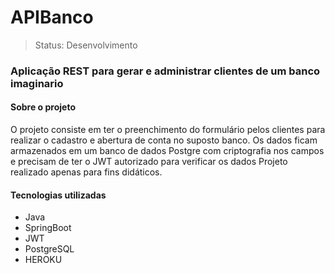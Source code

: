 # APIBanco

>Status: Desenvolvimento

<h3>Aplicação REST para gerar e administrar clientes de um banco imaginario</h3>

<h4>Sobre o projeto</h4>

O projeto consiste em ter o preenchimento do formulário pelos clientes para realizar o cadastro e abertura de conta no suposto banco.
Os dados ficam armazenados em um banco de dados Postgre com criptografia nos campos e precisam de ter o JWT autorizado para verificar os dados
Projeto realizado apenas para fins didáticos.

<h4>Tecnologias utilizadas</h4>

* Java
* SpringBoot
* JWT
* PostgreSQL
* HEROKU
